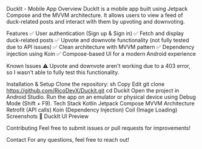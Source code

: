 DuckIt - Mobile App
Overview
DuckIt is a mobile app built using Jetpack Compose and the MVVM architecture. It allows users to view a feed of duck-related posts and interact with them by upvoting and downvoting.

Features
✅ User authentication (Sign up & Sign in)
✅ Fetch and display duck-related posts
✅ Upvote and downvote functionality (not fully tested due to API issues)
✅ Clean architecture with MVVM pattern
✅ Dependency injection using Koin
✅ Compose-based UI for a modern Android experience

Known Issues
⚠️ Upvote and downvote aren't working due to a 403 error, so I wasn't able to fully test this functionality.

Installation & Setup
Clone the repository:
sh
Copy
Edit
git clone https://github.com/RicoDevX/Duckit.git
cd Duckit
Open the project in Android Studio.
Run the app on an emulator or physical device using Debug Mode (Shift + F9).
Tech Stack
Kotlin
Jetpack Compose
MVVM Architecture
Retrofit (API calls)
Koin (Dependency Injection)
Coil (Image Loading)
Screenshots
📱 DuckIt UI Preview

Contributing
Feel free to submit issues or pull requests for improvements!

Contact
For any questions, feel free to reach out!

